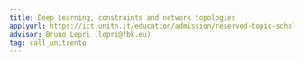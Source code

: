 ```yaml
---
title: Deep Learning, constraints and network topologies   
applyurl: https://ict.unitn.it/education/admission/reserved-topic-scholarships
advisor: Bruno Lepri (lepri@fbk.eu)      
tag: call_unitrento 
---
```

